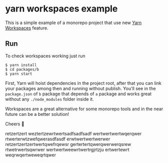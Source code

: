 # yarn workspaces example

This is a simple example of a monorepo project that use new [Yarn Workspaces](https://github.com/thejameskyle/rfcs-1/blob/workspaces/accepted/0000-workspaces.md) feature.

## Run

To check workspaces working just run

```
$ yarn install
$ cd packages/b
$ yarn start
```

First, Yarn will hoist dependencies in the project root, after that you can link your packages among then and running without publish. You'll see in the `package.json` of `b` package that depends of `a` package and works great without any `./node_modules` folder inside it.

Workspaces are a great alternative for some monorepo tools and in the near future can be a better solution!

Cheers 🍻

retzertzert
weztertzewrtwertsadfsadfsadf
wertwertwertwqerqwer
rtwerterwtzwefqwerasdfasdf
erwtwertwertwerwer
retzertzertzertwertqwefrqewsr
gertertertqwerqwerwerqsrew
rtwetrwertsqwrwer
wertwertweewrtwertrgjrtzju
ertwertewrt
weqrwqertweweqrtqwer
